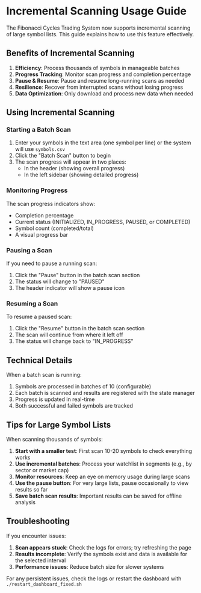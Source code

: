 # Incremental Scanning Usage Guide

The Fibonacci Cycles Trading System now supports incremental scanning of large symbol lists. This guide explains how to use this feature effectively.

## Benefits of Incremental Scanning

1. **Efficiency**: Process thousands of symbols in manageable batches
2. **Progress Tracking**: Monitor scan progress and completion percentage
3. **Pause & Resume**: Pause and resume long-running scans as needed
4. **Resilience**: Recover from interrupted scans without losing progress
5. **Data Optimization**: Only download and process new data when needed

## Using Incremental Scanning

### Starting a Batch Scan

1. Enter your symbols in the text area (one symbol per line) or the system will use `symbols.csv`
2. Click the "Batch Scan" button to begin
3. The scan progress will appear in two places:
   - In the header (showing overall progress)
   - In the left sidebar (showing detailed progress)

### Monitoring Progress

The scan progress indicators show:
- Completion percentage
- Current status (INITIALIZED, IN_PROGRESS, PAUSED, or COMPLETED)
- Symbol count (completed/total)
- A visual progress bar

### Pausing a Scan

If you need to pause a running scan:
1. Click the "Pause" button in the batch scan section
2. The status will change to "PAUSED"
3. The header indicator will show a pause icon

### Resuming a Scan

To resume a paused scan:
1. Click the "Resume" button in the batch scan section
2. The scan will continue from where it left off
3. The status will change back to "IN_PROGRESS"

## Technical Details

When a batch scan is running:
1. Symbols are processed in batches of 10 (configurable)
2. Each batch is scanned and results are registered with the state manager
3. Progress is updated in real-time
4. Both successful and failed symbols are tracked

## Tips for Large Symbol Lists

When scanning thousands of symbols:

1. **Start with a smaller test**: First scan 10-20 symbols to check everything works
2. **Use incremental batches**: Process your watchlist in segments (e.g., by sector or market cap)
3. **Monitor resources**: Keep an eye on memory usage during large scans
4. **Use the pause button**: For very large lists, pause occasionally to view results so far
5. **Save batch scan results**: Important results can be saved for offline analysis

## Troubleshooting

If you encounter issues:

1. **Scan appears stuck**: Check the logs for errors; try refreshing the page
2. **Results incomplete**: Verify the symbols exist and data is available for the selected interval
3. **Performance issues**: Reduce batch size for slower systems

For any persistent issues, check the logs or restart the dashboard with `./restart_dashboard_fixed.sh`